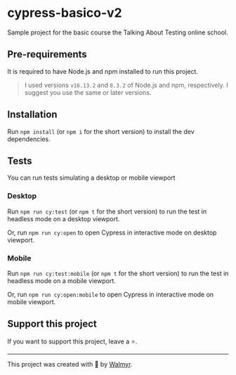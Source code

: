 # cypress-basico-v2

Sample project for the basic course the Talking About Testing online school.

## Pre-requirements

It is required to have Node.js and npm installed to run this project.

> I used versions `v16.13.2` and `8.3.2` of Node.js and npm, respectively. I suggest you use the same or later versions.

## Installation

Run `npm install` (or `npm i` for the short version) to install the dev dependencies.

## Tests

You can run tests simulating a desktop or mobile viewport

### Desktop

Run `npm run cy:test` (or `npm t` for the short version) to run the test in headless mode on a desktop viewport.

Or, run `npm run cy:open` to open Cypress in interactive mode on desktop viewport.

### Mobile

Run `npm run cy:test:mobile` (or `npm t` for the short version) to run the test in headless mode on a mobile viewport.

Or, run `npm run cy:open:mobile` to open Cypress in interactive mode on mobile viewport.

## Support this project

If you want to support this project, leave a ⭐.
___

This project was created with 💚 by [Walmyr](https://walmyr.dev).
